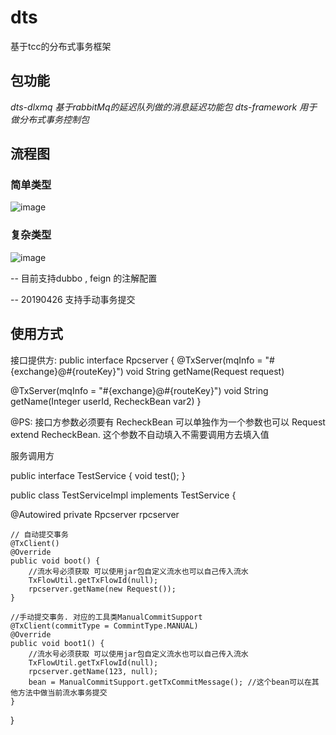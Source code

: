 # dts
基于tcc的分布式事务框架

## 包功能
*dts-dlxmq  基于rabbitMq的延迟队列做的消息延迟功能包*
*dts-framework 用于做分布式事务控制包*

## 流程图
### 简单类型
![image](https://github.com/jsun150/dts/edit/master/simple.png)
### 复杂类型
![image](https://github.com/jsun150/dts/edit/master/complex.png)

-- 目前支持dubbo , feign 的注解配置

-- 20190426  支持手动事务提交
## 使用方式

接口提供方:
public interface Rpcserver { 
@TxServer(mqInfo = "#{exchange}@#{routeKey}")
void String getName(Request request)
                      
@TxServer(mqInfo = "#{exchange}@#{routeKey}")
void String getName(Integer userId, RecheckBean var2)
}



@PS: 接口方参数必须要有 RecheckBean 可以单独作为一个参数也可以 Request extend RecheckBean. 这个参数不自动填入不需要调用方去填入值

服务调用方

public interface TestService {
  void test();
}

public class TestServiceImpl implements TestService {

@Autowired
private Rpcserver rpcserver 
    
    // 自动提交事务
    @TxClient()
    @Override
    public void boot() {
        //流水号必须获取 可以使用jar包自定义流水也可以自己传入流水
        TxFlowUtil.getTxFlowId(null);
        rpcserver.getName(new Request());
    }
  
    //手动提交事务. 对应的工具类ManualCommitSupport
    @TxClient(commitType = CommintType.MANUAL)
    @Override
    public void boot1() {
        //流水号必须获取 可以使用jar包自定义流水也可以自己传入流水
        TxFlowUtil.getTxFlowId(null);
        rpcserver.getName(123, null);
        bean = ManualCommitSupport.getTxCommitMessage(); //这个bean可以在其他方法中做当前流水事务提交
    }
}


